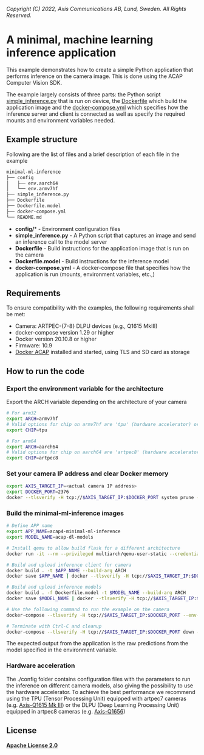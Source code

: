 *Copyright (C) 2022, Axis Communications AB, Lund, Sweden. All Rights Reserved.*


# A minimal, machine learning inference application
This example demonstrates how to create a simple Python application that performs inference on the camera image. This is done using the ACAP Computer Vision SDK.

The example largely consists of three parts: the Python script [simple_inference.py](simple_inference.py) that is run on device, the [Dockerfile](Dockerfile) which build the application image and the [docker-compose.yml](docker-compose.yml) which specifies how the inference server and client is connected as well as specify the required mounts and environment variables needed.

## Example structure
Following are the list of files and a brief description of each file in the example
```bash
minimal-ml-inference
├── config
│   ├── env.aarch64
│   └── env.armv7hf
├── simple_inference.py
├── Dockerfile
├── Dockerfile.model
├── docker-compose.yml
└── README.md
```

* **config/*** - Environment configuration files
* **simple_inference.py** - A Python script that captures an image and send an inference call to the model server
* **Dockerfile** - Build instructions for the application image that is run on the camera
* **Dockerfile.model** - Build instructions for the inference model
* **docker-compose.yml** - A docker-compose file that specifies how the application is run (mounts, environment variables, etc.,)

## Requirements
To ensure compatibility with the examples, the following requirements shall be met:
* Camera: ARTPEC-{7-8} DLPU devices (e.g., Q1615 MkIII)
* docker-compose version 1.29 or higher
* Docker version 20.10.8 or higher
* Firmware: 10.9
* [Docker ACAP](https://github.com/AxisCommunications/docker-acap) installed and started, using TLS and SD card as storage

## How to run the code

### Export the environment variable for the architecture 
Export the ARCH variable depending on the architecture of your camera
```sh
# For arm32
export ARCH=armv7hf
# Valid options for chip on armv7hf are 'tpu' (hardware accelerator) or 'cpu'
export CHIP=tpu
```
```sh
# For arm64
export ARCH=aarch64
# Valid options for chip on aarch64 are 'artpec8' (hardware accelerator) or 'cpu'
export CHIP=artpec8 
```

### Set your camera IP address and clear Docker memory
```sh
export AXIS_TARGET_IP=<actual camera IP address>
export DOCKER_PORT=2376
docker --tlsverify -H tcp://$AXIS_TARGET_IP:$DOCKER_PORT system prune -af
```

### Build the minimal-ml-inference images
```sh
# Define APP name
export APP_NAME=acap4-minimal-ml-inference
export MODEL_NAME=acap-dl-models

# Install qemu to allow build flask for a different architecture
docker run -it --rm --privileged multiarch/qemu-user-static --credential yes --persistent yes

# Build and upload inference client for camera
docker build . -t $APP_NAME --build-arg ARCH 
docker save $APP_NAME | docker --tlsverify -H tcp://$AXIS_TARGET_IP:$DOCKER_PORT load

# Build and upload inference models
docker build . -f Dockerfile.model -t $MODEL_NAME --build-arg ARCH
docker save $MODEL_NAME | docker --tlsverify -H tcp://$AXIS_TARGET_IP:$DOCKER_PORT load

# Use the following command to run the example on the camera
docker-compose --tlsverify -H tcp://$AXIS_TARGET_IP:$DOCKER_PORT --env-file ./config/env.$ARCH.$CHIP up

# Terminate with Ctrl-C and cleanup
docker-compose --tlsverify -H tcp://$AXIS_TARGET_IP:$DOCKER_PORT down -v
```

The expected output from the application is the raw predictions from the model specified in the environment variable.

### Hardware acceleration
The ./config folder contains configuration files with the parameters to run the inference on different camera models, also giving the possibility to use the hardware accelerator. 
To achieve the best performance we recommend using the TPU (Tensor Processing Unit) equipped with artpec7 cameras (e.g. [Axis-Q1615 Mk III](https://www.axis.com/products/axis-q1615-mk-iii))
or the DLPU (Deep Learning Processing Unit) equipped in artpec8 cameras (e.g. [Axis-Q1656](https://www.axis.com/products/axis-q1656))


## License
**[Apache License 2.0](../LICENSE)**